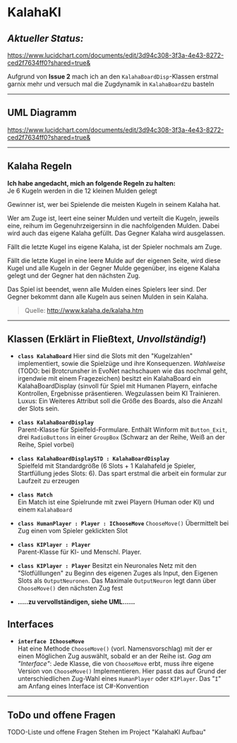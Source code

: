 # KalahaKI  
## _Aktueller Status:_

https://www.lucidchart.com/documents/edit/3d94c308-3f3a-4e43-8272-ced2f7634ff0?shared=true&

Aufgrund von **Issue 2** mach ich an den `KalahaBoardDisp`-Klassen erstmal garnix mehr und versuch mal die Zugdynamik in `KalahaBoard`zu basteln  

----

## UML Diagramm
https://www.lucidchart.com/documents/edit/3d94c308-3f3a-4e43-8272-ced2f7634ff0?shared=true&


----
## Kalaha Regeln  
**Ich habe angedacht, mich an folgende Regeln zu halten:**  
Je 6 Kugeln werden in die 12 kleinen Mulden gelegt

Gewinner ist, wer bei Spielende die meisten Kugeln in seinem Kalaha hat.

Wer am Zuge ist, leert eine seiner Mulden und verteilt die Kugeln, jeweils eine, reihum im Gegenuhrzeigersinn in die nachfolgenden Mulden. Dabei wird auch das eigene Kalaha gefüllt. Das Gegner Kalaha wird ausgelassen.  

Fällt die letzte Kugel ins eigene Kalaha, ist der Spieler nochmals am Zuge.

Fällt die letzte Kugel in eine leere Mulde auf der eigenen Seite,  wird diese Kugel und alle Kugeln in der Gegner Mulde gegenüber, ins eigene Kalaha gelegt und der Gegner hat den nächsten Zug.

Das Spiel ist beendet, wenn alle Mulden eines Spielers leer sind. Der Gegner bekommt dann alle Kugeln aus seinen Mulden in sein Kalaha.

> Quelle: http://www.kalaha.de/kalaha.htm


----

## Klassen (Erklärt in Fließtext, _Unvollständig!_)

* **`class KalahaBoard`** 
  Hier sind die Slots mit den "Kugelzahlen" implementiert, sowie die Spielzüge und ihre Konsequenzen.  _Wahlweise_ (TODO: bei Brotcrunsher in EvoNet nachschauen wie das nochmal geht, irgendwie mit einem Fragezeichen) besitzt ein KalahaBoard ein KalahaBoardDisplay (sinvoll für Spiel mit Humanen Playern, einfache Kontrollen, Ergebnisse präsentieren. Wegzulassen beim KI Trainieren.   Luxus: Ein Weiteres Attribut soll die Größe des Boards, also die Anzahl der Slots sein.
  
* **`class KalahaBoardDisplay`**  
 Parent-Klasse für Spielfeld-Formulare. Enthält Winform mit `Button_Exit`, drei `RadioButtons` in einer `GroupBox` (Schwarz an der Reihe, Weiß an der Reihe, Spiel vorbei)
 
* **`class KalahaBoardDisplaySTD : KalahaBoardDisplay`**  
Spielfeld mit Standardgröße (6 Slots + 1 Kalahafeld je Spieler, Startfüllung jedes Slots: 6). Das spart erstmal die arbeit ein formular zur Laufzeit zu erzeugen

* **`class Match`**  
  Ein Match ist eine Spielrunde mit zwei Playern (Human oder KI) und einem `KalahaBoard`
  
* **`class HumanPlayer : Player : IChooseMove`**
`ChooseMove()` Übermittelt bei Zug einen vom Spieler geklickten Slot  

* **`class KIPlayer : Player`**  
Parent-Klasse für KI- und Menschl. Player.

* **`class KIPlayer : Player`**
Besitzt ein Neuronales Netz mit den "Slotfülllungen" zu Beginn des eigenen Zuges als Input, den Eigenen Slots als `OutputNeuronen`. Das Maximale `OutputNeuron` legt dann über `ChooseMove()` den nächsten Zug fest 

* **.....zu vervollständigen, siehe UML......**

## Interfaces
  * **`interface IChooseMove`**  
  Hat eine Methode `ChooseMove()` (vorl. Namensvorschlag) mit der er einen Möglichen Zug auswählt, sobald er an der Reihe ist.
  _Gag am "Interface"_: Jede Klasse, die von `ChooseMove` erbt, muss ihre eigene Version von `ChooseMove()` Implementieren. Hier passt das auf Grund der unterschiedlichen Zug-Wahl eines `HumanPlayer` oder `KIPlayer`. Das "`I`" am Anfang eines Interface ist C#-Konvention
  
  
  
--------------------

## ToDo und offene Fragen  
TODO-Liste und offene Fragen Stehen im Project "KalahaKI Aufbau"
  
  
